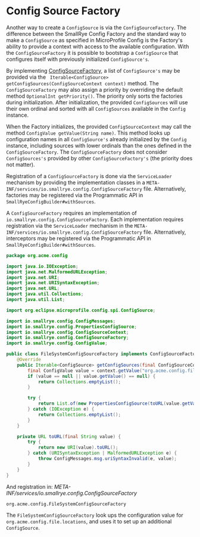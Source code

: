 # Config Source Factory

Another way to create a `ConfigSource` is via the `ConfigSourceFactory`. The difference between the SmallRye Config 
Factory and the standard way to make a `ConfigSource` as specified in MicroProfile Config is the Factory's ability to 
provide a context with access to the available configuration. With the `ConfigSourceFactory` it is possible to 
bootstrap a `ConfigSource` that configures itself with previously initialized `ConfigSource's`.

By implementing 
[ConfigSourceFactory](https://github.com/smallrye/smallrye-config/blob/main/implementation/src/main/java/io/smallrye/config/ConfigSourceFactory.java), 
a list of `ConfigSource's` may be provided via the `
Iterable<ConfigSource> getConfigSources(ConfigSourceContext context)` method. The `ConfigSourceFactory` may also 
assign a priority by overriding the default method `OptionalInt getPriority()`. The priority only sorts the factories 
during initialization. After initialization, the provided `ConfigSources` will use their own ordinal and sorted with 
all `ConfigSources` available in the `Config` instance.

When the Factory initializes, the provided `ConfigSourceContext` may call the method 
`ConfigValue getValue(String name)`. This method looks up configuration names in all `ConfigSource's` already 
initialized by the `Config` instance, including sources with lower ordinals than the ones defined in the 
`ConfigSourceFactory`. The `ConfigSourceFactory` does not consider `ConfigSources's` provided by other 
`ConfigSourceFactory's` (the priority does not matter).

Registration of a `ConfigSourceFactory` is done via the `ServiceLoader` mechanism by providing the
implementation classes in a `META-INF/services/io.smallrye.config.ConfigSourceFactory` file. Alternatively, factories
may be registered via the Programmatic API in `SmallRyeConfigBuilder#withSources`.

A `ConfigSourceFactory` requires an implementation of `io.smallrye.config.ConfigSourceFactory`. Each implementation 
requires registration via the `ServiceLoader` mechanism in the 
`META-INF/services/io.smallrye.config.ConfigSourceFactory` file. Alternatively, interceptors may be registered via the 
Programmatic API in `SmallRyeConfigBuilder#withSources`.

```java
package org.acme.config

import java.io.IOException;
import java.net.MalformedURLException;
import java.net.URI;
import java.net.URISyntaxException;
import java.net.URL;
import java.util.Collections;
import java.util.List;

import org.eclipse.microprofile.config.spi.ConfigSource;

import io.smallrye.config.ConfigMessages;
import io.smallrye.config.PropertiesConfigSource;
import io.smallrye.config.ConfigSourceContext;
import io.smallrye.config.ConfigSourceFactory;
import io.smallrye.config.ConfigValue;

public class FileSystemConfigSourceFactory implements ConfigSourceFactory {
    @Override
    public Iterable<ConfigSource> getConfigSources(final ConfigSourceContext context) {
        final ConfigValue value = context.getValue("org.acme.config.file.locations");
        if (value == null || value.getValue() == null) {
            return Collections.emptyList();
        }

        try {
            return List.of(new PropertiesConfigSource(toURL(value.getValue()), 250));
        } catch (IOException e) {
            return Collections.emptyList();
        }
    }

    private URL toURL(final String value) {
        try {
            return new URI(value).toURL();
        } catch (URISyntaxException | MalformedURLException e) {
            throw ConfigMessages.msg.uriSyntaxInvalid(e, value);
        }
    }
}
```

And registration in:
_META-INF/services/io.smallrye.config.ConfigSourceFactory_
```properties
org.acme.config.FileSystemConfigSourceFactory
```

The `FileSystemConfigSourceFactory` look ups the configuration value for `org.acme.config.file.locations`, and uses it 
to set up an additional `ConfigSource`.
